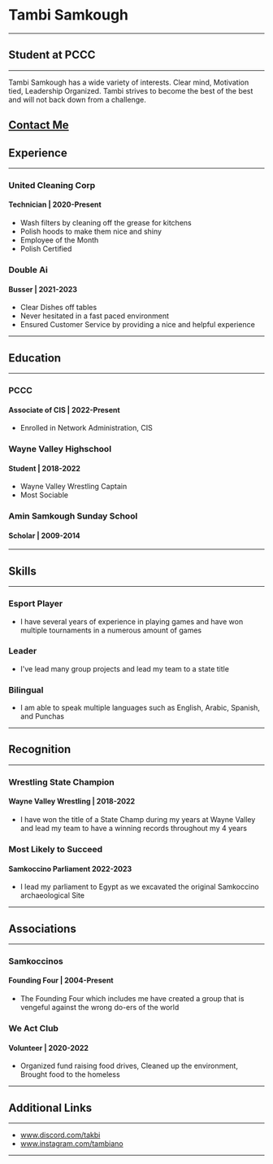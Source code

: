 # Tambi Samkough
---
## Student at PCCC
---
Tambi Samkough has a wide variety of interests. Clear mind, Motivation tied, Leadership Organized. Tambi strives to become the best of the best and will not back down from a challenge.

[Contact Me](mailto:tsamkough@gmail.com)
---
## Experience
---
### United Cleaning Corp
#### Technician | 2020-Present
- Wash filters by cleaning off the grease for kitchens
- Polish hoods to make them nice and shiny
- Employee of the Month
- Polish Certified
### Double Ai
#### Busser | 2021-2023
- Clear Dishes off tables
- Never hesitated in a fast paced environment
- Ensured Customer Service by providing a nice and helpful experience
---
## Education
---
### PCCC
#### Associate of CIS | 2022-Present
- Enrolled in Network Administration, CIS
### Wayne Valley Highschool
#### Student | 2018-2022
- Wayne Valley Wrestling Captain
- Most Sociable
### Amin Samkough Sunday School
#### Scholar | 2009-2014
---
## Skills
---
### Esport Player
- I have several years of experience in playing games and have won multiple tournaments in a numerous amount of games
### Leader
- I've lead many group projects and lead my team to a state title
### Bilingual
- I am able to speak multiple languages such as English, Arabic, Spanish, and Punchas
---
## Recognition
---
### Wrestling State Champion
#### Wayne Valley Wrestling | 2018-2022
- I have won the title of a State Champ during my years at Wayne Valley and lead my team to have a winning records throughout my 4 years
### Most Likely to Succeed
#### Samkoccino Parliament 2022-2023
- I lead my parliament to Egypt as we excavated the original Samkoccino archaeological Site
---
## Associations
---
### Samkoccinos
#### Founding Four | 2004-Present
- The Founding Four which includes me have created a group that is vengeful against the wrong do-ers of the world
### We Act Club
#### Volunteer | 2020-2022
- Organized fund raising food drives, Cleaned up the environment, Brought food to the homeless
---
## Additional Links
---
* www.discord.com/takbi
* www.instagram.com/tambiano
---